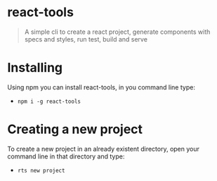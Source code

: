 # react-tools
> A simple cli to create a react project, generate components with specs and styles, run test, build and serve

# Installing
Using npm you can install react-tools, in you command line type:
+ `npm i -g react-tools`

# Creating a new project
To create a new project in an already existent directory, open your command line in that directory and type:
+ `rts new project`